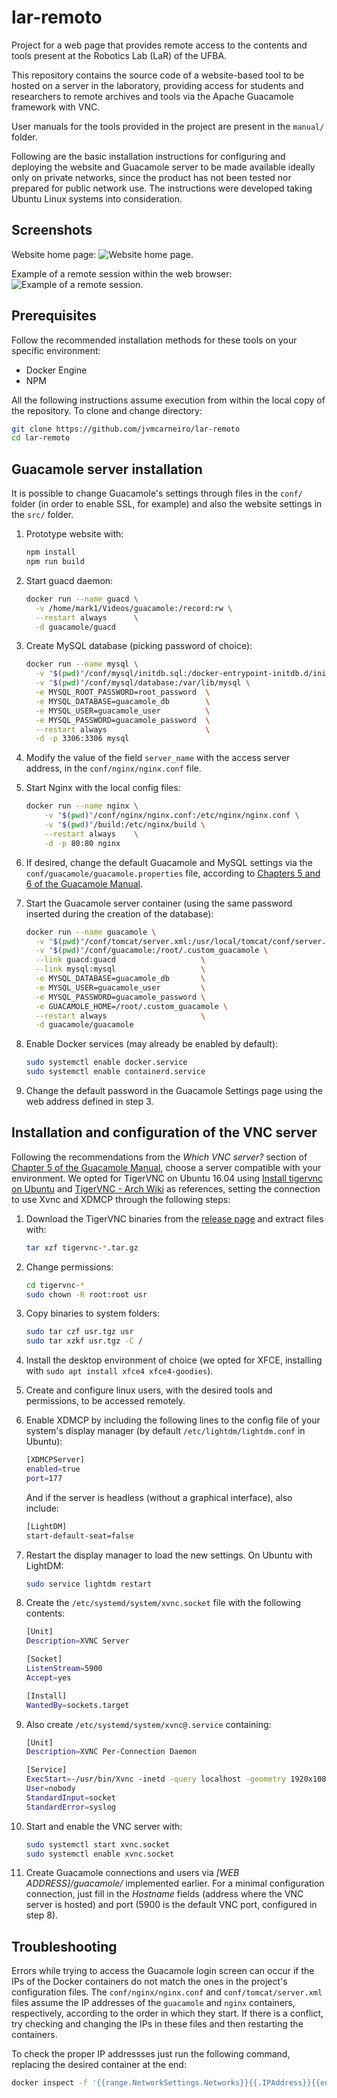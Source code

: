 # lar-remoto

Project for a web page that provides remote access to the contents and tools present at the Robotics Lab (LaR) of the UFBA.

This repository contains the source code of a website-based tool to be hosted on a server
in the laboratory, providing access for students and researchers to remote archives and
tools via the Apache Guacamole framework with VNC.

User manuals for the tools provided in the project are present
in the `manual/` folder.

Following are the basic installation instructions for configuring and deploying the website and Guacamole server
to be made available ideally only on private networks, since the product has not been tested nor prepared for public network use. The instructions were developed taking Ubuntu Linux systems into consideration.

## Screenshots 
Website home page:
![Website home page.](screenshots/lar-inicio.jpg?raw=true "Website home page.")

Example of a remote session within the web browser:
![Example of a remote session.](screenshots/guacamole-session.jpg?raw=true "Example of a remote session.")

## Prerequisites

Follow the recommended installation methods for these
tools on your specific environment:

- Docker Engine
- NPM

All the following instructions assume execution from within the local copy of the repository.
To clone and change directory:

```bash
git clone https://github.com/jvmcarneiro/lar-remoto
cd lar-remoto
```

## Guacamole server installation

It is possible to change Guacamole's settings through files in the `conf/` folder
(in order to enable SSL, for example) and also the website settings in the `src/` folder.

1. Prototype website with:

    ```bash
    npm install
    npm run build
    ```

2. Start guacd daemon:

    ```bash
    docker run --name guacd \
      -v /home/mark1/Videos/guacamole:/record:rw \
      --restart always      \
      -d guacamole/guacd 
    ```

3. Create MySQL database (picking password of choice):

    ```bash
    docker run --name mysql \
      -v "$(pwd)"/conf/mysql/initdb.sql:/docker-entrypoint-initdb.d/initdb.sql \
      -v "$(pwd)"/conf/mysql/database:/var/lib/mysql \
      -e MYSQL_ROOT_PASSWORD=root_password  \
      -e MYSQL_DATABASE=guacamole_db        \
      -e MYSQL_USER=guacamole_user          \
      -e MYSQL_PASSWORD=guacamole_password  \
      --restart always                      \
      -d -p 3306:3306 mysql
    ```

4. Modify the value of the field `server_name` with the access server address, in the
   `conf/nginx/nginx.conf` file.

5. Start Nginx with the local config files:

    ```bash
    docker run --name nginx \
        -v "$(pwd)"/conf/nginx/nginx.conf:/etc/nginx/nginx.conf \
        -v "$(pwd)"/build:/etc/nginx/build \
        --restart always    \
        -d -p 80:80 nginx
    ```
    
6. If desired, change the default Guacamole and MySQL settings via the
   `conf/guacamole/guacamole.properties` file, according to [Chapters 5 and 6 of the Guacamole
   Manual](http://guacamole.incubator.apache.org/doc/gug/index.html).

7. Start the Guacamole server container (using the same password inserted during the creation
   of the database):

    ```bash
    docker run --name guacamole \
      -v "$(pwd)"/conf/tomcat/server.xml:/usr/local/tomcat/conf/server.xml \
      -v "$(pwd)"/conf/guacamole:/root/.custom_guacamole \
      --link guacd:guacd                   \
      --link mysql:mysql                   \
      -e MYSQL_DATABASE=guacamole_db       \
      -e MYSQL_USER=guacamole_user         \
      -e MYSQL_PASSWORD=guacamole_password \
      -e GUACAMOLE_HOME=/root/.custom_guacamole \
      --restart always                     \
      -d guacamole/guacamole
    ```
    
8. Enable Docker services (may already be enabled by default):

    ```bash
    sudo systemctl enable docker.service
    sudo systemctl enable containerd.service
    ```

9. Change the default password in the Guacamole Settings page using the web address defined in step 3.

## Installation and configuration of the VNC server

Following the recommendations from the _Which VNC server?_ section of [Chapter 5 of the
Guacamole Manual](https://guacamole.apache.org/doc/gug/configuring-guacamole.html),
choose a server compatible with your environment. We opted for TigerVNC on
Ubuntu 16.04 using [Install tigervnc on
Ubuntu](https://gist.github.com/plembo/87a429f3bd1f95d4ec59b2ce8ce0a04d) and
[TigerVNC - Arch Wiki](https://wiki.archlinux.org/index.php/TigerVNC) as references, setting the connection
to use Xvnc and XDMCP through the following steps:

1. Download the TigerVNC binaries from the [release
   page](https://github.com/TigerVNC/tigervnc/releases) and extract files with:

    ```bash
    tar xzf tigervnc-*.tar.gz
    ```

2. Change permissions:

    ```bash
    cd tigervnc-*
    sudo chown -R root:root usr
    ```

3. Copy binaries to system folders:

    ```bash
    sudo tar czf usr.tgz usr
    sudo tar xzkf usr.tgz -C /
    ```
    
4. Install the desktop environment of choice (we opted for XFCE, installing with
   `sudo apt install xfce4 xfce4-goodies`).

5. Create and configure linux users, with the desired tools and permissions, to
   be accessed remotely.

6. Enable XDMCP by including the following lines to the config file
   of your system's display manager (by default `/etc/lightdm/lightdm.conf` in
   Ubuntu):

    ```bash
    [XDMCPServer]
    enabled=true
    port=177
    ```

   And if the server is headless (without a graphical interface), also include:

    ```bash
    [LightDM]
    start-default-seat=false
    ```

7. Restart the display manager to load the new settings. On Ubuntu
   with LightDM:

    ```bash
    sudo service lightdm restart
    ```

8. Create the `/etc/systemd/system/xvnc.socket` file with the following contents:

    ```bash
    [Unit]
    Description=XVNC Server
    
    [Socket]
    ListenStream=5900
    Accept=yes
    
    [Install]
    WantedBy=sockets.target
    ```
    
9. Also create `/etc/systemd/system/xvnc@.service` containing:

    ```bash
    [Unit]
    Description=XVNC Per-Connection Daemon
    
    [Service]
    ExecStart=-/usr/bin/Xvnc -inetd -query localhost -geometry 1920x1080 -once -SecurityTypes=None
    User=nobody
    StandardInput=socket
    StandardError=syslog
    ```
    
10. Start and enable the VNC server with:

    ```bash
    sudo systemctl start xvnc.socket
    sudo systemctl enable xvnc.socket
    ```

11. Create Guacamole connections and users via *[WEB ADDRESS]/guacamole/* implemented earlier. For a minimal configuration
    connection, just fill in the _Hostname_ fields (address where the
    VNC server is hosted) and port (5900 is the default VNC port,
    configured in step 8).
    

## Troubleshooting

Errors while trying to access the Guacamole login screen can occur if the IPs
of the Docker containers do not match the ones in the project's configuration files. The
`conf/nginx/nginx.conf` and `conf/tomcat/server.xml` files assume the IP addresses of the
`guacamole` and `nginx` containers, respectively, according to the order in which they start. If there is a conflict,
try checking and changing the IPs in these files and then restarting the containers.

To check the proper IP addressses just run the following command, replacing the
desired container at the end:

```bash
docker inspect -f '{{range.NetworkSettings.Networks}}{{.IPAddress}}{{end}}' nginx
```
